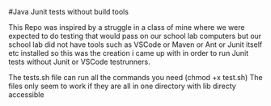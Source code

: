 #Java Junit tests without build tools

This Repo was inspired by a struggle in a class of mine where we were
expected to do testing that would pass on our school lab computers but our school lab
did not have tools such as VSCode or Maven or Ant or Junit itself etc installed so
this was the creation i came up with in order to run Junit tests without Junit or VSCode
testrunners.

The tests.sh file can run all the commands you need (chmod +x test.sh)
The files only seem to work if they are all in one directory with lib directy accessible
